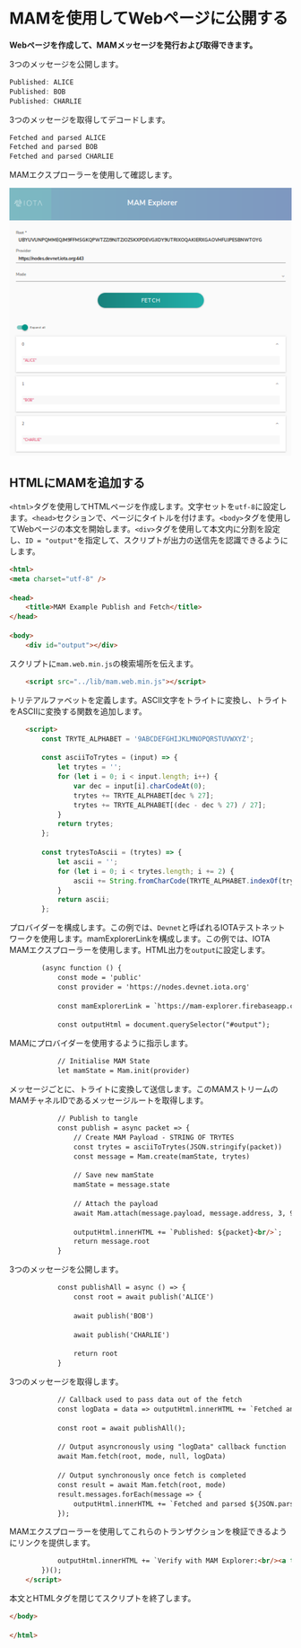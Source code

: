 # MAMを使用してWebページに公開する
<!-- # Publishing to a webpage with MAM -->

**Webページを作成して、MAMメッセージを発行および取得できます。**
<!-- **You can build a webpage to publish and fetch MAM messages.** -->

3つのメッセージを公開します。
<!-- Publish three messages -->

```js
Published: ALICE
Published: BOB
Published: CHARLIE
```

3つのメッセージを取得してデコードします。
<!-- Fetch and decode three messages -->

```js
Fetched and parsed ALICE
Fetched and parsed BOB
Fetched and parsed CHARLIE
```

MAMエクスプローラーを使用して確認します。
<!-- Use the MAM Explorer to verify -->

![screen capture showing these three MAM messages](images/webMAM.png)

## HTMLにMAMを追加する
<!-- ## Adding MAM in HTML -->

`<html>`タグを使用してHTMLページを作成します。文字セットを`utf-8`に設定します。`<head>`セクションで、ページにタイトルを付けます。`<body>`タグを使用してWebページの本文を開始します。`<div>`タグを使用して本文内に分割を設定し、`ID = "output"`を指定して、スクリプトが出力の送信先を認識できるようにします。
<!-- Use the `<html>` tag to create your HTML page.  Set the character set to "utf-8".  In the `<head>` section, give your page a title.  Start the body of your webpage using the `<body>` tag.  Set a division within the body using the `<div>` tag and give it an ID="output" so your script knows where to send the output. -->

```html
<html>
<meta charset="utf-8" />

<head>
    <title>MAM Example Publish and Fetch</title>
</head>

<body>
    <div id="output"></div>
```

スクリプトに`mam.web.min.js`の検索場所を伝えます。
<!-- Tell the script where to find mam.web.min.js -->

```html
    <script src="../lib/mam.web.min.js"></script>
```

トリテアルファベットを定義します。ASCII文字をトライトに変換し、トライトをASCIIに変換する関数を追加します。
<!-- Define the tryte alphabet.  Add functions to convert ascii characters to trytes and trytes to ascii -->

```html
    <script>
        const TRYTE_ALPHABET = '9ABCDEFGHIJKLMNOPQRSTUVWXYZ';

        const asciiToTrytes = (input) => {
            let trytes = '';
            for (let i = 0; i < input.length; i++) {
                var dec = input[i].charCodeAt(0);
                trytes += TRYTE_ALPHABET[dec % 27];
                trytes += TRYTE_ALPHABET[(dec - dec % 27) / 27];
            }
            return trytes;
        };

        const trytesToAscii = (trytes) => {
            let ascii = '';
            for (let i = 0; i < trytes.length; i += 2) {
                ascii += String.fromCharCode(TRYTE_ALPHABET.indexOf(trytes[i]) + TRYTE_ALPHABET.indexOf(trytes[i + 1]) * 27);
            }
            return ascii;
        };
```

プロバイダーを構成します。この例では、`Devnet`と呼ばれるIOTAテストネットワークを使用します。mamExplorerLinkを構成します。この例では、IOTA MAMエクスプローラーを使用します。HTML出力を`output`に設定します。
<!-- Configure the provider.  This example uses the IOTA testbed, called "Devnet".  Configure the mamExplorerLink.  This example uses the IOTA MAM explorer.  Set the HTML output to `output` -->

```html
        (async function () {
            const mode = 'public'
            const provider = 'https://nodes.devnet.iota.org'

            const mamExplorerLink = `https://mam-explorer.firebaseapp.com/?provider=${encodeURIComponent(provider)}&mode=${mode}&root=`

            const outputHtml = document.querySelector("#output");

```

MAMにプロバイダーを使用するように指示します。
<!-- Tell MAM to use the provider -->

```html
            // Initialise MAM State
            let mamState = Mam.init(provider)
```

メッセージごとに、トライトに変換して送信します。このMAMストリームのMAMチャネルIDであるメッセージルートを取得します。
<!-- For each message, convert to trytes, then send it.  You will get the message root which is the MAM channel ID for this MAM stream -->

```html
            // Publish to tangle
            const publish = async packet => {
                // Create MAM Payload - STRING OF TRYTES
                const trytes = asciiToTrytes(JSON.stringify(packet))
                const message = Mam.create(mamState, trytes)

                // Save new mamState
                mamState = message.state

                // Attach the payload
                await Mam.attach(message.payload, message.address, 3, 9)

                outputHtml.innerHTML += `Published: ${packet}<br/>`;
                return message.root
            }
```

3つのメッセージを公開します。
<!-- Publish three messages -->

```html
            const publishAll = async () => {
                const root = await publish('ALICE')

                await publish('BOB')

                await publish('CHARLIE')

                return root
            }

```

3つのメッセージを取得します。
<!-- Fetch three messages -->

```html
            // Callback used to pass data out of the fetch
            const logData = data => outputHtml.innerHTML += `Fetched and parsed ${JSON.parse(trytesToAscii(data))}<br/>`;

            const root = await publishAll();

            // Output asyncronously using "logData" callback function
            await Mam.fetch(root, mode, null, logData)

            // Output synchronously once fetch is completed
            const result = await Mam.fetch(root, mode)
            result.messages.forEach(message => {
                outputHtml.innerHTML += `Fetched and parsed ${JSON.parse(trytesToAscii(message))}<br/>`
            });
```

MAMエクスプローラーを使用してこれらのトランザクションを検証できるようにリンクを提供します。
<!-- Provide a link so these transactions can be verified using the MAM Explorer -->

```html
            outputHtml.innerHTML += `Verify with MAM Explorer:<br/><a target="_blank" href="${mamExplorerLink}${root}">${mamExplorerLink}${root}</a>`;
        })();
    </script>
```

本文とHTMLタグを閉じてスクリプトを終了します。
<!-- End the script by close the body and the HTML tags -->

```html
</body>

</html>
```
